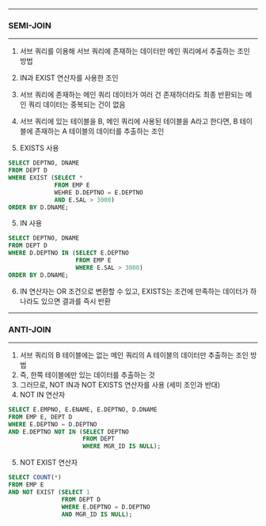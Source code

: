 -----
### SEMI-JOIN
-----
1. 서브 쿼리를 이용해 서브 쿼리에 존재하는 데이터만 메인 쿼리에서 추출하는 조인 방법
2. IN과 EXIST 연산자를 사용한 조인
3. 서브 쿼리에 존재하는 메인 쿼리 데이터가 여러 건 존재하더라도 최종 반환되는 메인 쿼리 데이터는 중복되는 건이 없음
4. 서브 쿼리에 있는 테이블을 B, 메인 쿼리에 사용된 테이블을 A라고 한다면, B 테이블에 존재하는 A 테이블의 데이터를 추출하는 조인

5. EXISTS 사용
```sql
SELECT DEPTNO, DNAME
FROM DEPT D
WHERE EXIST (SELECT *
             FROM EMP E
             WEHRE D.DEPTNO = E.DEPTNO
             AND E.SAL > 3000)
ORDER BY D.DNAME;
```

5. IN 사용
```sql
SELECT DEPTNO, DNAME
FROM DEPT D
WHERE D.DEPTNO IN (SELECT E.DEPTNO
                   FROM EMP E
                   WHERE E.SAL > 3000)
ORDER BY D.DNAME;
```

6. IN 연산자는 OR 조건으로 변환할 수 있고, EXISTS는 조건에 만족하는 데이터가 하나라도 있으면 결과를 즉시 반환

-----
### ANTI-JOIN
-----
1. 서브 쿼리의 B 테이블에는 없는 메인 쿼리의 A 테이블의 데이터만 추출하는 조인 방법
2. 즉, 한쪽 테이블에만 있는 데이터를 추출하는 것
3. 그러므로, NOT IN과 NOT EXISTS 연산자를 사용 (세미 조인과 반대)
4. NOT IN 연산자
```sql
SELECT E.EMPNO, E.ENAME, E.DEPTNO, D.DNAME
FROM EMP E, DEPT D
WHERE E.DEPTNO = D.DEPTNO
AND E.DEPTNO NOT IN (SELECT DEPTNO
                     FROM DEPT
                     WHERE MGR_ID IS NULL);
```
5. NOT EXIST 연산자
```sql
SELECT COUNT(*)
FROM EMP E
AND NOT EXIST (SELECT 1
               FROM DEPT D
               WHERE E.DEPTNO = D.DEPTNO
               AND MGR_ID IS NULL);
```
